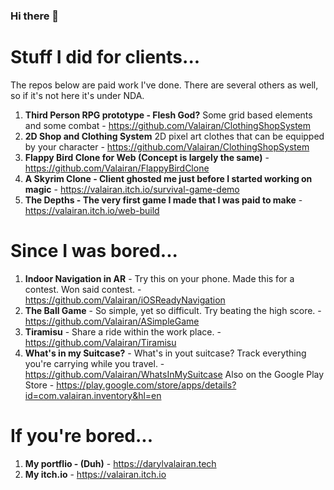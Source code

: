 ### Hi there 👋

<!--
**Valairan/Valairan** is a ✨ _special_ ✨ repository because its `README.md` (this file) appears on your GitHub profile.

Here are some ideas to get you started:

- 🔭 I’m currently working on ...
- 🌱 I’m currently learning ...
- 👯 I’m looking to collaborate on ...
- 🤔 I’m looking for help with ...
- 💬 Ask me about ...
- 📫 How to reach me: ...
- 😄 Pronouns: ...
- ⚡ Fun fact: ...
-->

# Stuff I did for clients...
The repos below are paid work I've done. There are several others as well, so if it's not here it's under NDA.

1. **Third Person RPG prototype - Flesh God?** Some grid based elements and some combat - https://github.com/Valairan/ClothingShopSystem
2. **2D Shop and Clothing System** 2D pixel art clothes that can be equipped by your character - https://github.com/Valairan/ClothingShopSystem
3. **Flappy Bird Clone for Web (Concept is largely the same)** - https://github.com/Valairan/FlappyBirdClone
4. **A Skyrim Clone - Client ghosted me just before I started working on magic** - https://valairan.itch.io/survival-game-demo
5. **The Depths - The very first game I made that I was paid to make** - https://valairan.itch.io/web-build


# Since I was bored...
1. **Indoor Navigation in AR** - Try this on your phone. Made this for a contest. Won said contest. - https://github.com/Valairan/iOSReadyNavigation
2. **The Ball Game** - So simple, yet so difficult. Try beating the high score. - https://github.com/Valairan/ASimpleGame
3. **Tiramisu** - Share a ride within the work place. - https://github.com/Valairan/Tiramisu
4. **What's in my Suitcase?** - What's in yout suitcase? Track everything you're carrying while you travel. - https://github.com/Valairan/WhatsInMySuitcase
  Also on the Google Play Store - https://play.google.com/store/apps/details?id=com.valairan.inventory&hl=en

# If you're bored...
1. **My portflio - (Duh)** - https://darylvalairan.tech
2. **My itch.io** - https://valairan.itch.io
